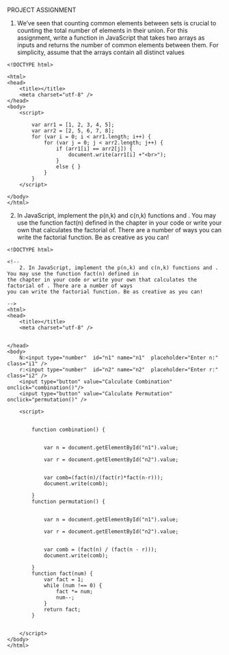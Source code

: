 PROJECT ASSIGNMENT

1. We’ve seen that counting common elements between sets is crucial to counting the total number of elements in their union. For this assignment, write a function in JavaScript that takes two arrays as inputs and returns the number of common elements between them. For simplicity, assume that the arrays contain all distinct values

<!--
    1. We’ve seen that counting common elements between sets is crucial to counting the total number of
elements in their union. For this assignment, write a function in JavaScript that takes two arrays as inputs
and returns the number of common elements between them. For simplicity, assume that the arrays
contain all distinct values.

-->

````
<!DOCTYPE html>

<html>
<head>
    <title></title>
	<meta charset="utf-8" />
</head>
<body>
    <script>
        
        var arr1 = [1, 2, 3, 4, 5];
        var arr2 = [2, 5, 6, 7, 8];
        for (var i = 0; i < arr1.length; i++) {
            for (var j = 0; j < arr2.length; j++) {
                if (arr1[i] == arr2[j]) {
                    document.write(arr1[i] +"<br>");
                }
                else { }
            }
        }
    </script>

</body>
</html>
````





2. In JavaScript, implement the p(n,k) and c(n,k) functions and . You may use the function fact(n) defined in the chapter in your code or write your own that calculates the factorial of. There are a number of ways you can write the factorial function. Be as creative as you can!


````
<!DOCTYPE html>

<!--
    2. In JavaScript, implement the p(n,k) and c(n,k) functions and . You may use the function fact(n) defined in
the chapter in your code or write your own that calculates the factorial of . There are a number of ways
you can write the factorial function. Be as creative as you can!

-->
<html>
<head>
    <title></title>
	<meta charset="utf-8" />
    

</head>
<body>
    N:<input type="number"  id="n1" name="n1"  placeholder="Enter n:" class="i1" />
    r:<input type="number"  id="n2" name="n2"  placeholder="Enter r:" class="i2" />
    <input type="button" value="Calculate Combination" onclick="combination()"/>
    <input type="button" value="Calculate Permutation" onclick="permutation()" />
    
    <script>
        
       
        function combination() {
           

            var n = document.getElementById("n1").value;

            var r = document.getElementById("n2").value;
           

            var comb=(fact(n)/(fact(r)*fact(n-r)));
            document.write(comb);

        }
        function permutation() {


            var n = document.getElementById("n1").value;

            var r = document.getElementById("n2").value;


            var comb = (fact(n) / (fact(n - r)));
            document.write(comb);

        }
        function fact(num) {
            var fact = 1;
            while (num !== 0) {
                fact *= num;
                num--;
            }
            return fact;
        }


    </script>
</body>
</html>

````
